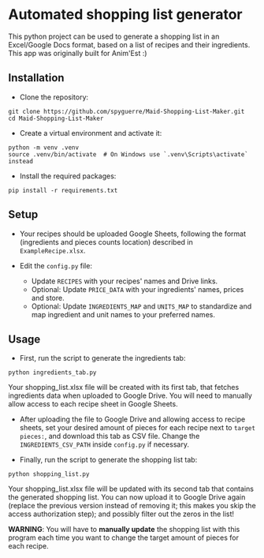 # Automated shopping list generator

This python project can be used to generate
a shopping list in an Excel/Google Docs format,
based on a list of recipes and their ingredients.
This app was originally built for Anim'Est :)

## Installation

- Clone the repository:

```
git clone https://github.com/spyguerre/Maid-Shopping-List-Maker.git
cd Maid-Shopping-List-Maker
```

- Create a virtual environment and activate it:

```
python -m venv .venv
source .venv/bin/activate  # On Windows use `.venv\Scripts\activate` instead
```

- Install the required packages:

```
pip install -r requirements.txt
```

## Setup

- Your recipes should be uploaded Google Sheets, following
the format (ingredients and pieces counts location)
described in `ExampleRecipe.xlsx`.

- Edit the `config.py` file:
  - Update `RECIPES` with your recipes' names
  and Drive links.
  - Optional: Update `PRICE_DATA` with your ingredients' names,
  prices and store.
  - Optional: Update `INGREDIENTS_MAP` and `UNITS_MAP` to standardize
  and map ingredient and unit names to your preferred names.


## Usage

- First, run the script to generate the ingredients tab:

```
python ingredients_tab.py
```

Your shopping_list.xlsx file will be created with its first tab,
that fetches ingredients data when uploaded to Google Drive.
You will need to manually allow access to each recipe sheet
in Google Sheets.

- After uploading the file to Google Drive and allowing access
to recipe sheets, set your desired amount of pieces for each recipe
next to `target pieces:`, and download this tab as CSV file.
Change the `INGREDIENTS_CSV_PATH` inside `config.py` if necessary.

- Finally, run the script to generate the shopping list tab:

```
python shopping_list.py
```

Your shopping_list.xlsx file will be updated with its second tab
that contains the generated shopping list. You can now upload it
to Google Drive again (replace the previous version instead of removing it;
this makes you skip the access authorization step); and possibly filter
out the zeros in the list!

**WARNING**: You will have to **manually update** the
shopping list with this program each time you want to change
the target amount of pieces for each recipe.

